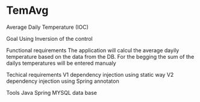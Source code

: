# TemAvg
Average Daily Temperature (IOC)

Goal 
Using Inversion of the control 

Functional requirements
The application will calcul the average dayily temperature based on the data from the DB. 
For the begging the sum of the dailys temperatures will be entered manualy

Techical requirements 
V1 dependency injection using static way
V2 dependency injection using Spring annotaton 

Tools
Java 
Spring
MYSQL data base

